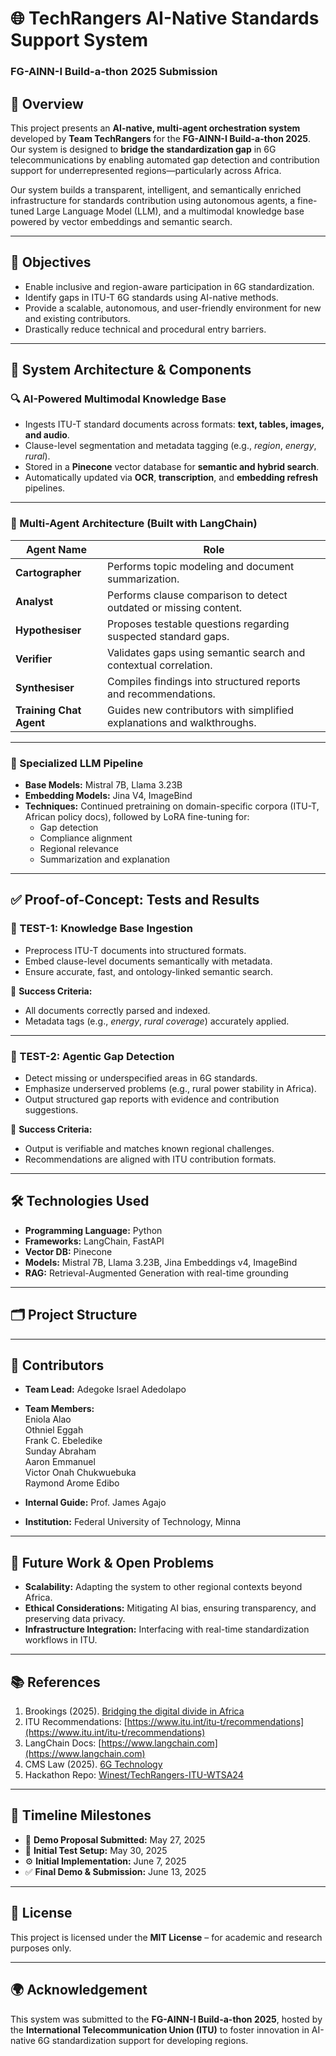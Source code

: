 # 🌐 TechRangers AI-Native Standards Support System  
### FG-AINN-I Build-a-thon 2025 Submission  

## 📖 Overview

This project presents an **AI-native, multi-agent orchestration system** developed by **Team TechRangers** for the **FG-AINN-I Build-a-thon 2025**. Our system is designed to **bridge the standardization gap** in 6G telecommunications by enabling automated gap detection and contribution support for underrepresented regions—particularly across Africa.

Our system builds a transparent, intelligent, and semantically enriched infrastructure for standards contribution using autonomous agents, a fine-tuned Large Language Model (LLM), and a multimodal knowledge base powered by vector embeddings and semantic search.

---

## 🎯 Objectives

- Enable inclusive and region-aware participation in 6G standardization.
- Identify gaps in ITU-T 6G standards using AI-native methods.
- Provide a scalable, autonomous, and user-friendly environment for new and existing contributors.
- Drastically reduce technical and procedural entry barriers.

---

## 🧩 System Architecture & Components

### 🔍 AI-Powered Multimodal Knowledge Base

- Ingests ITU-T standard documents across formats: **text, tables, images, and audio**.
- Clause-level segmentation and metadata tagging (e.g., *region*, *energy*, *rural*).
- Stored in a **Pinecone** vector database for **semantic and hybrid search**.
- Automatically updated via **OCR**, **transcription**, and **embedding refresh** pipelines.

---

### 🧠 Multi-Agent Architecture (Built with LangChain)

| Agent Name     | Role                                                                 |
|----------------|----------------------------------------------------------------------|
| **Cartographer** | Performs topic modeling and document summarization.                  |
| **Analyst**       | Performs clause comparison to detect outdated or missing content.    |
| **Hypothesiser**  | Proposes testable questions regarding suspected standard gaps.       |
| **Verifier**      | Validates gaps using semantic search and contextual correlation.     |
| **Synthesiser**   | Compiles findings into structured reports and recommendations.       |
| **Training Chat Agent** | Guides new contributors with simplified explanations and walkthroughs.|

---

### 🤖 Specialized LLM Pipeline

- **Base Models:** Mistral 7B, Llama 3.23B  
- **Embedding Models:** Jina V4, ImageBind  
- **Techniques:** Continued pretraining on domain-specific corpora (ITU-T, African policy docs), followed by LoRA fine-tuning for:
  - Gap detection  
  - Compliance alignment  
  - Regional relevance  
  - Summarization and explanation

---

## ✅ Proof-of-Concept: Tests and Results

### 🧪 TEST-1: Knowledge Base Ingestion

- Preprocess ITU-T documents into structured formats.
- Embed clause-level documents semantically with metadata.
- Ensure accurate, fast, and ontology-linked semantic search.

📌 **Success Criteria:**
- All documents correctly parsed and indexed.
- Metadata tags (e.g., *energy*, *rural coverage*) accurately applied.

---

### 🧪 TEST-2: Agentic Gap Detection

- Detect missing or underspecified areas in 6G standards.
- Emphasize underserved problems (e.g., rural power stability in Africa).
- Output structured gap reports with evidence and contribution suggestions.

📌 **Success Criteria:**
- Output is verifiable and matches known regional challenges.
- Recommendations are aligned with ITU contribution formats.

---

## 🛠️ Technologies Used

- **Programming Language:** Python
- **Frameworks:** LangChain, FastAPI
- **Vector DB:** Pinecone
- **Models:** Mistral 7B, Llama 3.23B, Jina Embeddings v4, ImageBind
- **RAG:** Retrieval-Augmented Generation with real-time grounding

---

## 🗂️ Project Structure




---

## 👥 Contributors

- **Team Lead:** Adegoke Israel Adedolapo  
- **Team Members:**  
  Eniola Alao  
  Othniel Eggah  
  Frank C. Ebeledike  
  Sunday Abraham  
  Aaron Emmanuel  
  Victor Onah Chukwuebuka  
  Raymond Arome Edibo  

- **Internal Guide:** Prof. James Agajo  
- **Institution:** Federal University of Technology, Minna

---

## 🔮 Future Work & Open Problems

- **Scalability:** Adapting the system to other regional contexts beyond Africa.
- **Ethical Considerations:** Mitigating AI bias, ensuring transparency, and preserving data privacy.
- **Infrastructure Integration:** Interfacing with real-time standardization workflows in ITU.

---

## 📚 References

1. Brookings (2025). [Bridging the digital divide in Africa](https://www.brookings.edu/articles/bridging-the-digital-divide-in-africa-enhancing-technology-adoption-for-economic-growth/)  
2. ITU Recommendations: [https://www.itu.int/itu-t/recommendations](https://www.itu.int/itu-t/recommendations)  
3. LangChain Docs: [https://www.langchain.com](https://www.langchain.com)  
4. CMS Law (2025). [6G Technology](https://cms.law/en/int/expert-guides/cms-expert-guide-to-5g-regulation-and-law/the-6th-generation-cellular-technology)  
5. Hackathon Repo: [Winest/TechRangers-ITU-WTSA24](https://github.com/Winest-Nigeria/TechRangers-ITU-WTSA24-Hackathon)

---

## 📅 Timeline Milestones

- 📌 **Demo Proposal Submitted:** May 27, 2025  
- 🧪 **Initial Test Setup:** May 30, 2025  
- ⚙️ **Initial Implementation:** June 7, 2025  
- ✅ **Final Demo & Submission:** June 13, 2025  

---

## 📜 License

This project is licensed under the **MIT License** – for academic and research purposes only.

---

## 🌍 Acknowledgement

This system was submitted to the **FG-AINN-I Build-a-thon 2025**, hosted by the **International Telecommunication Union (ITU)** to foster innovation in AI-native 6G standardization support for developing regions.



